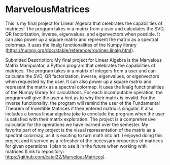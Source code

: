 # MarvelousMatrices

This is my final project for Linear Algebra that celebrates the capabilities of matrices! The program takes in a matrix from a user and calculates the SVD, QR factorization, inverse, eigenvalues, and eigenvectors when possible. It can also power up a square matrix and represent the matrix as a spectral colormap. It uses the linalg functionalities of the Numpy library (https://numpy.org/doc/stable/reference/routines.linalg.html).

Submitted Description:
My final project for Linear Algebra is the Marvelous Matrix Manipulator, a Python program that celebrates the capabilities of matrices. The program takes in a matrix of integers from a user and can calculate the SVD, QR factorization, inverse, eigenvalues, or eigenvectors when requested by the user. It can also power up a square matrix and represent the matrix as a spectral colormap. It uses the linalg functionalities of the Numpy library for calculations. For each incomputable operation, the program will give the user a hint as to why their matrix is invalid. For the inverse functionality, the program will remind the user of the Fundamental Theorem of Invertible Matrices if their entered matrix is singular. It also includes a bonus linear algebra joke to conclude the program when the user is satisfied with their matrix exploration. The project is a comprehensive calculator for the operations we have learned over the semester. My favorite part of my project is the visual representation of the matrix as a spectral colormap, as it is exciting to turn math into art. I enjoyed doing this project and it served as a refresher of the necessary properties of matrices for given operations. I plan to use it in the future when working with matrices (Link to repository: https://github.com/catel22/MarvelousMatrices).
